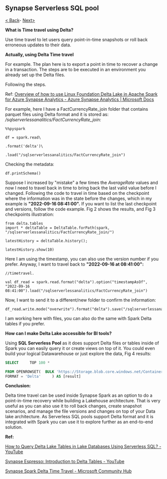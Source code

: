 ## Synapse Serverless SQL pool 

[< Back](https://github.com/LiliamLeme/FTALive-Sessions_Synapse_SQL/blob/main/content/data/Synapse_SQL/Building_on_top_Datalake/Serveless_Query_Basics.md)- [Next>](https://github.com/LiliamLeme/FTALive-Sessions_Synapse_SQL/blob/main/content/data/Synapse_SQL/Building_on_top_Datalake/Spark_cleaning.md)



**What is Time travel using Delta?**

Use time travel to let users query point-in-time snapshots or roll back erroneous updates to their data. 

 

**Actually, using Delta Time travel**

 

For example. The plan here is to export a point in time to recover a change in a transaction. The steps are to be executed in an environment you already set up the Delta files.

Following the steps.

Ref: [Overview of how to use Linux Foundation Delta Lake in Apache Spark for Azure Synapse Analytics - Azure Synapse Analytics | Microsoft Docs](https://docs.microsoft.com/en-us/azure/synapse-analytics/spark/apache-spark-delta-lake-overview?pivots=programming-language-python#read-older-versions-of-data-using-time-travel)

 

For example, here I have a FactCurrencyRate_join folder that contains parquet files using Delta format and it is stored as: */sqlserverlessanalitics/FactCurrencyRate_join:*

  

```
%%pyspark 

df = spark.read\   

.format('delta')\   

.load("/sqlserverlessanalitics/FactCurrencyRate_join")
```

 Checking the metadata:

  

```
df.printSchema()
```

 

Suppose I increased by "mistake" a few times the *AverageRate* values and now I need to travel back in time to bring back the last valid value before I changed. Following the code to travel in time based on the checkpoint where the information was in the state before the changes, which in my example is **"2022-09-16 08:41:00".** If you want to list the last checkpoint and versions, follow the code example. Fig 2 shows the results, and Fig 3 checkpoints illustration: 

```
from delta.tables 
import * deltaTable = DeltaTable.forPath(spark, "/sqlserverlessanalitics/FactCurrencyRate_join/") 

latestHistory = deltaTable.history(); 

latestHistory.show(10)    
```



Here I am using the timestamp, you can also use the version number if you prefer. Anyway, I want to travel back to **"2022-09-16 at 08:41:00":**

 

```
//timetravel.  

val df_read = spark.read.format("delta").option("timestampAsOf", "2022-09-16 08:41:00").load("/sqlserverlessanalitics/FactCurrencyRate_join")
```

 Now, I want to send it to a different/new folder to confirm the information:

  

```
df_read.write.mode("overwrite").format("delta").save("/sqlserverlessanalitics/FactCurrencyRate_join/Timetravel")
```

 I am working here with files, you can also do the same with Spark Delta tables if you prefer.

 **How can I make Delta Lake accessible for BI tools?**

 Using **SQL Serverless Pool** as it does support Delta files or tables inside of Spark you can easily query it or create views on top of it. You could even build your logical Datawarehouse or just explore the data, Fig 4 results:

  

```sql
SELECT     TOP 100 * 

FROM OPENROWSET(  BULK 'https://Storage.blob.core.windows.net/Container/sqlserverlessanalitics/FactCurrencyRate_join/Timetravel',         
FORMAT = 'Delta'     ) AS [result]
```

 **Conclusion:**

Delta time travel can be used inside Synapse Spark as an option to do a point-in-time recovery while building a Lakehouse architecture. That is very useful as you can also use it to roll back changes, create snapshot scenarios, and manage the file versions and changes on top of your Data lake architecture. As Serverless SQL pools support Delta format and it is integrated with Spark you can use it to explore further as an end-to-end solution.

  **Ref:**

 [How to Query Delta Lake Tables in Lake Databases Using Serverless SQL? - YouTube](https://www.youtube.com/watch?v=LSIVX0XxVfc&t=184s)

 [Synapse Espresso: Introduction to Delta Tables - YouTube](https://www.youtube.com/watch?v=B_wyRXlLKok&t=9s)

 [Synapse Spark Delta Time Travel - Microsoft Community Hub](https://techcommunity.microsoft.com/t5/azure-synapse-analytics-blog/synapse-spark-delta-time-travel/ba-p/3646789)

 

 

 

 

 

 

 
